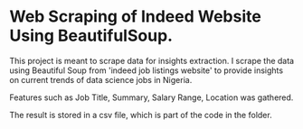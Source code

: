 # Web Scraping of Indeed Website Using BeautifulSoup.

This project is meant to scrape data for insights extraction. I scrape the data using Beautiful Soup from 'indeed job listings website' to provide insights on current trends of data science jobs in Nigeria.

Features such as Job Title, Summary, Salary Range, Location was gathered.

The result is stored in a csv file, which is part of the code in the folder.
